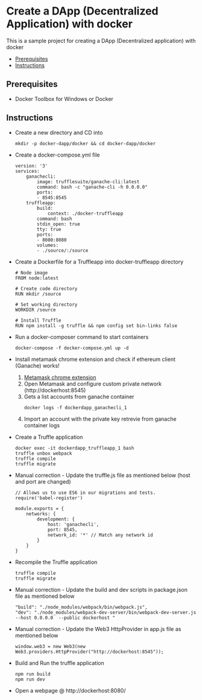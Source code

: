 # Create a DApp (Decentralized Application) with docker

This is a sample project for creating a DApp (Decentralized application) with docker

* [Prerequisites](#Prerequisites)
* [Instructions](#Instructions)

## Prerequisites

* Docker Toolbox for Windows or Docker

## Instructions

* Create a new directory and CD into
    ```docker
    mkdir -p docker-dapp/docker && cd docker-dapp/docker
    ```

* Create a docker-compose.yml file
    ```docker
    version: '3'
    services:
        ganachecli:
            image: trufflesuite/ganache-cli:latest
            command: bash -c "ganache-cli -h 0.0.0.0"
            ports:
            - 8545:8545
        truffleapp:
            build:
                context: ./docker-truffleapp
            command: bash
            stdin_open: true
            tty: true
            ports:
            - 8080:8080
            volumes:
            - ./source/:/source
    ```

* Create a Dockerfile for a Truffleapp into docker-truffleapp directory
    ```docker
    # Node image
    FROM node:latest

    # Create code directory
    RUN mkdir /source

    # Set working directory
    WORKDIR /source

    # Install Truffle
    RUN npm install -g truffle && npm config set bin-links false
    ```

* Run a docker-composer command to start containers
    ```docker
    docker-compose -f docker-compose.yml up -d
    ```

* Install metamask chrome extension and check if ethereum client (Ganache) works!

    1. [Metamask chrome extension](https://metamask.io/)
    2. Open Metamask and configure custom private network (http://dockerhost:8545)
    3. Gets a list accounts from ganache container
        ```docker
        docker logs -f dockerdapp_ganachecli_1
        ```
    3. Import an account with the private key retrevie from ganache container logs

* Create a Truffle application
    ```docker
    docker exec -it dockerdapp_truffleapp_1 bash
    truffle unbox webpack
    truffle compile
    truffle migrate
    ```

* Manual correction - Update the truffle.js file as mentioned below (host and port are changed)
    ```docker
    // Allows us to use ES6 in our migrations and tests.
    require('babel-register')

    module.exports = {
        networks: {
            development: {
                host: 'ganachecli',
                port: 8545,
                network_id: '*' // Match any network id
            }
        }
    }
    ```
* Recompile the Truffle application
    ```docker
    truffle compile
    truffle migrate
    ```

* Manual correction - Update the build and dev scripts in package.json file as mentioned below
    ```
    "build": "./node_modules/webpack/bin/webpack.js",
    "dev": "./node_modules/webpack-dev-server/bin/webpack-dev-server.js --host 0.0.0.0  --public dockerhost "
    ```

* Manual correction - Update the Web3 HttpProvider in app.js file as mentioned below
    ```
    window.web3 = new Web3(new Web3.providers.HttpProvider("http://dockerhost:8545"));
    ```
* Build and Run the truffle application
    ```
    npm run build
    npm run dev
    ```

* Open a webpage @ http://dockerhost:8080/